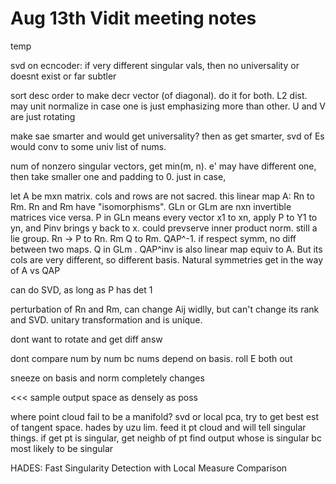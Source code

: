 # Aug 13th Vidit meeting notes

temp

svd on ecncoder: if very different singular vals, then no universality or doesnt exist or far subtler

sort desc order to make decr vector (of diagonal). do it for both. L2 dist. may unit normalize in case one is just emphasizing more than other. U and V are just rotating

make sae smarter and would get universality? then as get smarter, svd of Es would conv to some univ list of nums.

num of nonzero singular vectors, get min(m, n). e' may have different one, then take smaller one and padding to 0. just in case,

let A be mxn matrix. cols and rows are not sacred. this linear map A: Rn to Rm. Rn and Rm have "isomorphisms". GLn or GLm are nxn invertible matrices vice versa. P in GLn means every vector x1 to xn, apply P to Y1 to yn, and Pinv brings y back to x. could prevserve inner product norm. still a lie group. Rn -> P to Rn. Rm Q to Rm. QAP^-1. if respect symm, no diff between two maps. Q in GLm . QAP^inv is also linear map equiv to A. But its cols are very different, so different basis. Natural symmetries get in the way of A vs QAP

can do SVD, as long as P has det 1

perturbation of Rn and Rm, can change Aij widlly, but can't change its rank and SVD. unitary transformation and is unique.

dont want to rotate and get diff answ

dont compare num by num bc nums depend on basis. roll E both out

sneeze on basis and norm completely changes

<<<
sample output space as densely as poss

where point cloud fail to be a manifold? svd or local pca, try to get best est of tangent space. hades by uzu lim. feed it pt cloud and will tell singular things. if get pt is singular, get neighb of pt find output whose is singular bc most likely to be singular

HADES: Fast Singularity Detection
with Local Measure Comparison